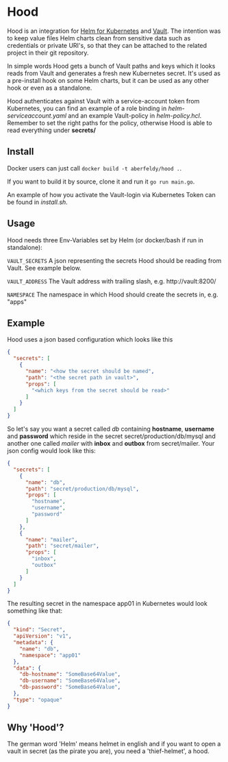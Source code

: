# Hood

Hood is an integration for [Helm for Kubernetes](https://github.com/helm/helm) and [Vault](https://github.com/hashicorp/vault).
The intention was to keep value files Helm charts clean from sensitive data such as credentials or private URI's, so
that they can be attached to the related project in their git repository.

In simple words Hood gets a bunch of Vault paths and keys which it looks reads from Vault and generates a fresh new
Kubernetes secret. It's used as a pre-install hook on some Helm charts, but it can be used as any other hook or even as
a standalone.

Hood authenticates against Vault with a service-account token from Kubernetes, you can find an example of a role binding
in *helm-serviceaccount.yaml* and an example Vault-policy in *helm-policy.hcl*. Remember to set the right paths for the
policy, otherwise Hood is able to read everything under **secrets/**

## Install

Docker users can just call `docker build -t aberfeldy/hood .`.

If you want to build it by source, clone it and run it `go run main.go`.

An example of how you activate the Vault-login via Kubernetes Token can be found in *install.sh*.

## Usage

Hood needs three Env-Variables set by Helm (or docker/bash if run in standalone):

`VAULT_SECRETS` A json representing the secrets Hood should be reading from Vault. See example below.

`VAULT_ADDRESS` The Vault address with trailing slash, e.g. http://vault:8200/

`NAMESPACE` The namespace in which Hood should create the secrets in, e.g. "apps"


## Example

Hood uses a json based configuration which looks like this
```json
{
  "secrets": [
    {
      "name": "<how the secret should be named",
      "path": "<the secret path in vault>",
      "props": [
        "<which keys from the secret should be read>"
      ]
    }
  ]
}

```

So let's say you want a secret called *db* containing **hostname**, **username** and **password** which reside in the
secret secret/production/db/mysql and another one called *mailer* with **inbox** and **outbox** from secret/mailer.
Your json config would look like this:

```json
{
  "secrets": [
    {
      "name": "db",
      "path": "secret/production/db/mysql",
      "props": [
        "hostname",
        "username",
        "password"
      ]
    },
    {
      "name": "mailer",
      "path": "secret/mailer",
      "props": [
        "inbox",
        "outbox"
      ]
    }
  ]
}
```

The resulting secret in the namespace app01 in Kubernetes would look something like that:
```json
{
  "kind": "Secret",
  "apiVersion": "v1",
  "metadata": {
    "name": "db",
    "namespace": "app01"
  },
  "data": {
    "db-hostname": "SomeBase64Value",
    "db-username": "SomeBase64Value",
    "db-password": "SomeBase64Value",
  },
  "type": "opaque"
}
```

## Why 'Hood'?

The german word 'Helm' means helmet in english and if you want to open a vault in secret
(as the pirate you are), you need a 'thief-helmet', a hood.